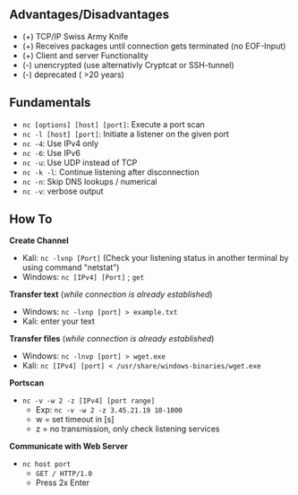 ## Advantages/Disadvantages
- (+) TCP/IP Swiss Army Knife
- (+) Receives packages until connection gets terminated (no EOF-Input)
- (+) Client and server Functionality
- (-) unencrypted (use alternativly Cryptcat or SSH-tunnel)
- (-) deprecated ( >20 years)

## Fundamentals
- `nc [options] [host] [port]`: Execute a port scan
- `nc -l [host] [port]`: Initiate a listener on the given port
- `nc -4`:  Use IPv4 only
- `nc -6`: Use IPv6
- `nc -u`: Use UDP instead of TCP
- `nc -k -l`: Continue listening after disconnection
- `nc -n`: Skip DNS lookups / numerical
- `nc -v`: verbose output

## How To

**Create Channel**
- Kali: `nc -lvnp [Port]` (Check your listening status in another terminal by using command "netstat")
- Windows: `nc [IPv4] [Port]` ; `get`

**Transfer text** (*while connection is already established*)
- Windows: `nc -lvnp [port] > example.txt`
- Kali: enter your text

**Transfer files** (*while connection is already established*)
- Windows: `nc -lnvp [port] > wget.exe`
- Kali: `nc [IPv4] [port] < /usr/share/windows-binaries/wget.exe`

**Portscan**
- `nc -v -w 2 -z [IPv4] [port range]`
  - Exp: `nc -v -w 2 -z 3.45.21.19 10-1000`
  - w = set timeout in [s]
  - z = no transmission, only check listening services 

**Communicate with Web Server**
- `nc host port`
  - `GET / HTTP/1.0`
  - Press 2x Enter 
